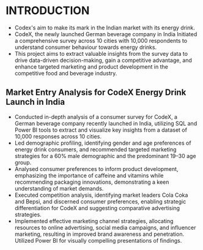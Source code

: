 # INTRODUCTION
- Codex's aim to make its mark in the Indian market with its energy drink.
- CodeX, the newly launched German beverage company in India Initiated a
comprehensive survey across 10 cities with 10,000 respondents to understand
consumer behaviour towards energy drinks.
- This project aims to extract valuable insights from the survey data to drive data-driven
decision-making, gain a competitive advantage, and enhance targeted marketing and product development in the competitive food and beverage industry.

## Market Entry Analysis for CodeX Energy Drink Launch in India
-	Conducted in-depth analysis of a consumer survey for CodeX, a German beverage company recently launched in India, utilizing SQL and Power BI tools to extract and visualize key insights from a dataset of 10,000 responses across 10 cities.
-	Led demographic profiling, identifying gender and age preferences of energy drink consumers, and recommended targeted marketing strategies for a 60% male demographic and the predominant 19–30 age group.
-	Analysed consumer preferences to inform product development, emphasizing the importance of caffeine and vitamins while recommending packaging innovations, demonstrating a keen understanding of market demands.
-	Executed competition analysis, identifying market leaders Cola Coka and Bepsi, and discerned consumer preferences, enabling strategic differentiation for CodeX and suggesting comparative advertising strategies.
-	Implemented effective marketing channel strategies, allocating resources to online advertising, social media campaigns, and influencer marketing, resulting in improved brand awareness and penetration. Utilized Power BI for visually compelling presentations of findings.
